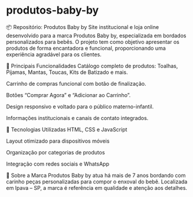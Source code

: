 # produtos-baby-by

📦 Repositório: Produtos Baby by
Site institucional e loja online desenvolvido para a marca Produtos Baby by, especializada em bordados personalizados para bebês. O projeto tem como objetivo apresentar os produtos de forma encantadora e funcional, proporcionando uma experiência agradável para os clientes.

🧸 Principais Funcionalidades
Catálogo completo de produtos: Toalhas, Pijamas, Mantas, Toucas, Kits de Batizado e mais.

Carrinho de compras funcional com botão de finalização.

Botões “Comprar Agora” e “Adicionar ao Carrinho”.

Design responsivo e voltado para o público materno-infantil.

Informações institucionais e canais de contato integrados.

🧵 Tecnologias Utilizadas
HTML, CSS e JavaScript

Layout otimizado para dispositivos móveis

Organização por categorias de produtos

Integração com redes sociais e WhatsApp

📍 Sobre a Marca
Produtos Baby by atua há mais de 7 anos bordando com carinho peças personalizadas para compor o enxoval do bebê. Localizada em Ipava – SP, a marca é referência em qualidade e atenção aos detalhes.


